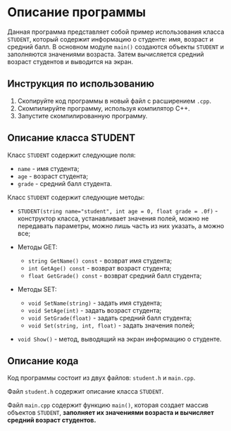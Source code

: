 # Описание программы

Данная программа представляет собой пример использования класса `STUDENT`, который содержит информацию о студенте: имя, возраст и средний балл. В основном модуле `main()` создаются объекты `STUDENT` и заполняются значениями возраста. Затем вычисляется средний возраст студентов и выводится на экран.

## Инструкция по использованию

1. Скопируйте код программы в новый файл с расширением `.cpp`.
2. Скомпилируйте программу, используя компилятор C++.
3. Запустите скомпилированную программу.

## Описание класса STUDENT

Класс `STUDENT` содержит следующие поля:

* `name` - имя студента;
* `age` - возраст студента;
* `grade` - средний балл студента.

Класс `STUDENT` содержит следующие методы:

* `STUDENT(string name="student", int age = 0, float grade = .0f)` - конструктор класса, устанавливает значения полей, можно не передавать параметры, можно лишь часть из них указать, а можно все;
* Методы GET:
    * `string GetName() const` - возврат имя студента;
    * `int GetAge() const` - возврат возраст студента;
    * `float GetGrade() const` - возврат средний балл студента;
* Методы SET:
    * `void SetName(string)` - задать имя студента;
    * `void SetAge(int)` - задать возраст студента;
    * `void SetGrade(float)` - задать средний балл студента;
    * `void Set(string, int, float)` - задать значения полей;

* `void Show()` - метод, выводящий на экран информацию о студенте.

## Описание кода

Код программы состоит из двух файлов: `student.h` и `main.cpp`.

Файл `student.h` содержит описание класса `STUDENT`.

Файл `main.cpp` содержит функцию `main()`, которая создает массив объектов `STUDENT`, **заполняет их значениями возраста и вычисляет средний возраст студентов.**